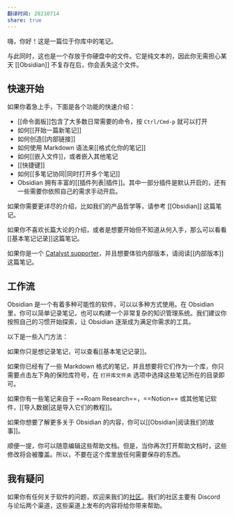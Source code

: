 ```yaml
---
翻译时间: 20210714
share: true
---
```


嗨，你好！这是一篇位于你库中的笔记。

与此同时，这也是一个存放于你硬盘中的文件。它是纯文本的，因此你无需担心某天 [[Obsidian]] 不复存在后，你会丢失这个文件。

## 快速开始

如果你着急上手，下面是各个功能的快速介绍：

- [[命令面板]]包含了大多数日常需要的命令，按 `Ctrl/Cmd-p` 就可以打开
- 如何[[开始一篇新笔记]]
- 如何创造[[内部链接]]
- 如何使用 Markdown 语法来[[格式化你的笔记]]
- 如何[[嵌入文件]]，或者嵌入其他笔记
- [[快捷键]]
- 如何[[多笔记协同|同时打开多个笔记]]
- Obsidian 拥有丰富的[[插件列表|插件]]。其中一部分插件是默认开启的，还有一些需要你依照自己的需求手动开启。

如果你需要更详尽的介绍，比如我们的产品哲学等，请参考 [[Obsidian]] 这篇笔记。

如果你不喜欢长篇大论的介绍，或者是想要开始但不知道从何入手，那么可以看看[[基本笔记记录]]这篇笔记。

如果你是一个 [Catalyst supporter](https://obsidian.md/pricing)，并且想要体验内部版本，请阅读[[内部版本]]这篇笔记。

## 工作流

Obsidian 是一个有着多种可能性的软件，可以以多种方式使用。在 Obsidian 里，你可以简单记录笔记，也可以构建一个非常复杂的知识管理系统。我们建议你按照自己的习惯开始探索，让 Obsidian 逐渐成为满足你需求的工具。

以下是一些入门方法：

如果你只是想记录笔记，可以查看[[基本笔记记录]]。

如果你已经有了一些 Markdown 格式的笔记，并且想要将它们作为一个库，你只需要点击左下角的保险库符号，在 `打开库文件夹` 选项中选择这些笔记所在的目录即可。

如果你有一些笔记来自于 ==Roam Research==，==Notion== 或其他笔记软件，[[导入数据|这是导入它们的教程]]。

如果你想要了解更多关于 Obsidian 的内容，你可以[[Obsidian|阅读我们的故事]]。

顺便一提，你可以随意编辑这些帮助文档。但是，当你再次打开帮助文档时，这些修改将会被覆盖。所以，不要在这个库里放任何需要保存的东西。

## 我有疑问

如果你有任何关于软件的问题，欢迎来我们的[社区](https://obsidian.md/community)。我们的社区主要有 Discord 与论坛两个渠道，这些渠道上发布的内容将给你带来帮助。